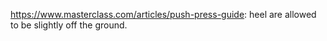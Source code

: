 https://www.masterclass.com/articles/push-press-guide: heel are allowed to be slightly off the ground. 